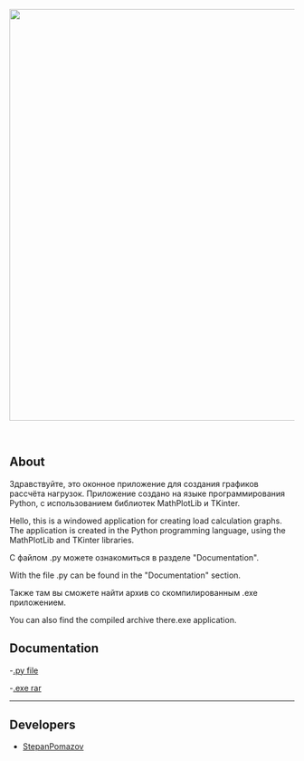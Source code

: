 <p align="center">
      <img src="https://i.postimg.cc/sDrpGMcw/iqocltre.png" width="726">
</p>

<p align="center">
   <img src="" alt="">
   <img src="" alt="">
   <img src="" alt="">
</p>

## About

Здравствуйте, это оконное приложение для создания графиков рассчёта нагрузок. Приложение создано на языке программирования Python, с использованием библиотек MathPlotLib и TKinter.

Hello, this is a windowed application for creating load calculation graphs. The application is created in the Python programming language, using the MathPlotLib and TKinter libraries.




С файлом .py можете ознакомиться в разделе "Documentation".

With the file .py can be found in the "Documentation" section.




Также там вы сможете найти архив со скомпилированным .exe приложением.

You can also find the compiled archive there.exe application.

## Documentation

-[.py file](https://github.com/stepanpomazov/nngasu-plots-of-loads/blob/main/vis.pyw)

-[.exe rar](https://github.com/stepanpomazov/nngasu-plots-of-loads/blob/main/exe.rar)

***

## Developers

- [StepanPomazov](https://github.com/stepanpomazov)


